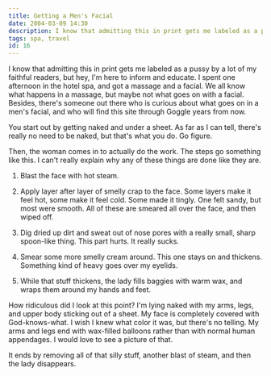 ```yaml
---
title: Getting a Men's Facial
date: 2004-03-09 14:30
description: I know that admitting this in print gets me labeled as a pussy by a lot of my faithful readers, but hey, I'm here to inform and educate.  I spent one afternoon in the hotel spa, and got a massage and a facial.  We all know what happens in a massage, but maybe not what goes on with a facial.  Besides, there's someone out there who is curious about what goes on in a men's facial, and who will find this site through Goggle years from now.
tags: spa, travel
id: 16
---
```

I know that admitting this in print gets me labeled as a pussy by a lot of my faithful readers, but hey, I'm here to inform and educate.  I spent one afternoon in the hotel spa, and got a massage and a facial.  We all know what happens in a massage, but maybe not what goes on with a facial.  Besides, there's someone out there who is curious about what goes on in a men's facial, and who will find this site through Goggle years from now.

You start out by getting naked and under a sheet.  As far as I can tell, there's really no need to be naked, but that's what you do.  Go figure.

Then, the woman comes in to actually do the work.  The steps go something like this.  I can't really explain why any of these things are done like they are.

1.  Blast the face with hot steam.

2.  Apply layer after layer of smelly crap to the face.  Some layers make it feel hot, some make it feel cold.  Some made it tingly.  One felt sandy, but most were smooth.  All of these are smeared all over the face, and then wiped off.

3.  Dig dried up dirt and sweat out of nose pores with a really small, sharp spoon-like thing.  This part hurts.  It really sucks.

4.  Smear some more smelly cream around.  This one stays on and thickens.  Something kind of heavy goes over my eyelids.

5.  While that stuff thickens, the lady fills baggies with warm wax, and wraps them around my hands and feet.

How ridiculous did I look at this point?  I'm lying naked with my arms, legs, and upper body sticking out of a sheet.  My face is completely covered with God-knows-what.  I wish I knew what color it was, but there's no telling.  My arms and legs end with wax-filled balloons rather than with normal human appendages.  I would love to see a picture of that.

It ends by removing all of that silly stuff, another blast of steam, and then the lady disappears.

